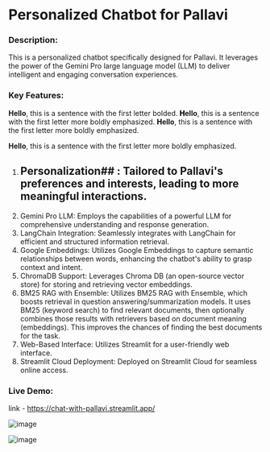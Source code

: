 # Personalized Chatbot for Pallavi

### Description:

This is a personalized chatbot specifically designed for Pallavi. It leverages the power of the Gemini Pro large language model (LLM) to deliver intelligent and engaging conversation experiences.

### Key Features:
**<span style="font-weight: bold;">H</span>ello**, this is a sentence with the first letter bolded.
**<span style="font-weight: 900;">H</span>ello**, this is a sentence with the first letter more boldly emphasized.
**<span style="font-weight: 800;">H</span>ello**, this is a sentence with the first letter more boldly emphasized.

**<span style="font-weight: 700;">H</span>ello**, this is a sentence with the first letter more boldly emphasized.



1. ## Personalization## : Tailored to Pallavi's preferences and interests, leading to more meaningful interactions.
2. Gemini Pro LLM: Employs the capabilities of a powerful LLM for comprehensive understanding and response generation.
3. LangChain Integration: Seamlessly integrates with LangChain for efficient and structured information retrieval.
4. Google Embeddings: Utilizes Google Embeddings to capture semantic relationships between words, enhancing the chatbot's ability to grasp context and intent.
5. ChromaDB Support: Leverages Chroma DB (an open-source vector store) for storing and retrieving vector embeddings. 
6. BM25 RAG with Ensemble: Utilizes BM25 RAG with Ensemble, which boosts retrieval in question answering/summarization models. It uses BM25 (keyword search) to find relevant documents, then 
   optionally combines those results with retrievers based on document meaning (embeddings). This improves the chances of finding the best documents for the task.
7. Web-Based Interface: Utilizes Streamlit for a user-friendly web interface.
8. Streamlit Cloud Deployment: Deployed on Streamlit Cloud for seamless online access.
   

### Live Demo:

link - https://chat-with-pallavi.streamlit.app/

![image](https://github.com/Pallavi-S-02/Personal-Chatbot-For-Pallavi/assets/83487183/d2f7d3c2-377c-41b0-a6b2-89d7b868199f)


![image](https://github.com/Pallavi-S-02/Personal-Chatbot-For-Pallavi/assets/83487183/99d61c6a-8348-4154-8dd3-f763b4500292)



